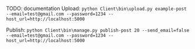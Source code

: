 TODO: documentation
Upload:
```python Client\bin\upload.py example-post --email=test@gmail.com --password=1234 --host_url=http://localhost:5000```

Publish:
```python Client\bin\manage.py publish-post 20 --send_email=false --email=test@gmail.com --password=1234 --host_url=http://localhost:5000```